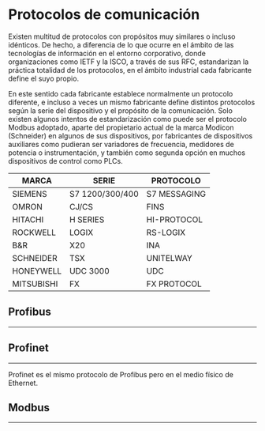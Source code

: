 # Protocolos de comunicación

Existen multitud de protocolos con propósitos muy similares o incluso idénticos. De hecho, a diferencia de lo que ocurre en el ámbito de las tecnologías de información en el entorno corporativo, donde organizaciones como IETF y la ISCO, a través de sus RFC, estandarizan la práctica totalidad de los protocolos, en el ámbito industrial cada fabricante define el suyo propio.

En este sentido cada fabricante establece normalmente un protocolo diferente, e incluso a veces un mismo fabricante define distintos protocolos según la serie del dispositivo y el propósito de la comunicación. Solo existen algunos intentos de estandarización como puede ser el protocolo Modbus adoptado, aparte del propietario actual de la marca Modicon (Schneider) en algunos de sus dispositivos, por fabricantes de dispositivos auxiliares como pudieran ser variadores de frecuencia, medidores de potencia o instrumentación, y también como segunda opción en muchos dispositivos de control como PLCs.

| MARCA | SERIE | PROTOCOLO |
| -- | -- | -- |
| SIEMENS | S7 1200/300/400 | S7 MESSAGING |
| OMRON | CJ/CS | FINS |
| HITACHI | H SERIES | HI-PROTOCOL |
| ROCKWELL | LOGIX | RS-LOGIX |
| B&R | X20 | INA |
| SCHNEIDER | TSX | UNITELWAY |
| HONEYWELL | UDC 3000 | UDC |
| MITSUBISHI | FX | FX PROTOCOL |

## Profibus
---

## Profinet
---
Profinet es el mismo protocolo de Profibus pero en el medio físico de Ethernet.

## Modbus
---